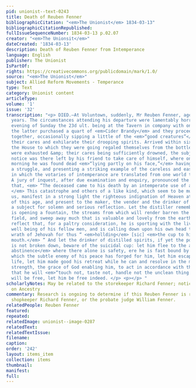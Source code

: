 ```yaml
---
pid: unionist--text-0243
title: Death of Reuben Fenner
bibliographicCitation: "<em>The Unionist</em> 1834-03-13"
bibliographicCitationRepublished: 
fullIssueSequenceNumber: 1834-03-13 p.02.07
creator: "<em>The Unionsit</em>"
dateCreated: '1834-03-13'
description: Death of Reuben Fenner from Intemperance
language: English
publisher: The Unionist
IsPartOf: 
rights: https://creativecommons.org/publicdomain/mark/1.0/
source: "<em>The Unionist</em>"
subject: Allied Reform Movements - Temperance
type: Text
category: Unionist content
articleType: 
volume: '1'
issue: '32'
transcription: "<p> DIED.—At Voluntown, suddenly, Mr Reuben Fenner, aged about 60
  years. The circumstances attending his departure were lamentably horrid. On the
  evening of Sunday the 23d ult. being at the Tavern in company with one of his comrades
  the latter purchased a quart of <em>Cider Brandy</em> and they proceeded homeward
  together, occasionally sipping a little of the <em>“good creatures”</em> to drown
  their cares and exhilarate their drooping spirits. Arrived within sixty rods of
  the House to which they were going regaled themselves from the bottle till its contents
  were exhausted &amp; their cares being sufficiently drowned, the subject of this
  notice was there left by his friend to take care of himself, where on the following
  morning he was found dead <em>“lying partly on his face,”</em> having died without
  a struggle, and presenting a striking example of the careless and easy man(ner)
  in which the votaries of intemperance are translated from one world to another!!
  A jury of inquest, after due examination and enquiry, pronounced the following verdict
  that, <em> “The deceased came to his death by an intemperate use of ardent spirits.”
  </em> This catastrophe and others of a like kind, which seem to be multiplying around
  us, manifest in a strong light the righteous indignation of Heaven at the vices
  of this age, and present to the maker, the vender and the drinker of distilled spirits,
  a subject for solemn and serious reflection. Let the distiller remember that he
  is opening a fountain, the streams from which will render barren the most fruitful
  field, and sweep away much that is valuable and lovely from the earth. Let the vender
  reflect that, for a paltry consideration, he is sporting with the lives and future
  well being of his fellow men, and is calling down upon his own head the unmitigated
  wrath of Jehovah for thus “ <em>hollding</em> [sic] <em>the cup to his neighbor’s
  mouth.</em> ” And let the drinker of distilled spirits, if yet the power of resistance
  is not broken down, beware of the suicidal cup: let him flee to the ark of <em>total
  abstinence</em> where there alone is safety, ere he is fast bound by the chains
  which the subtle enemy of his peace has forged for him, let him escape as for his
  life, let him made good his retreat while he can and resolve in the majesty of his
  strength, the grace of God enabling him, to act in accordance with that resolution,
  that he will <em>“touch not, taste not, handle not the unclean thing.”</em> Whosoever
  will be free, let him be free indeed. </p> <p></p> "
scholarlyNotes: May be related to the storekeeper Richard Fenner; notice out to someone
  on Ancestry
commentary: Research is ongoing to determine if this Reuben Fenner is related to the
  shopkeeper Richard Fenner, or the probate judge William Fenner.
relatedPeople: Reuben Fenner
featured: 
repeated: 
relatedImage: unionist--image-0287
relatedText: 
relatedTextIssue: 
filename: 
caption: 
order: '242'
layout: items_item
collection: items
thumbnail: 
manifest: 
full: 
---
```

